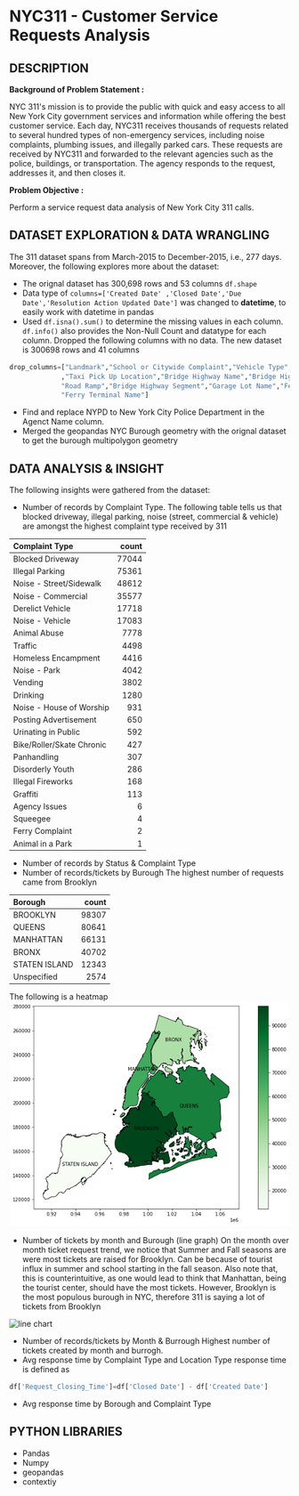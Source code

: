 # NYC311 - Customer Service Requests Analysis

## DESCRIPTION

**Background of Problem Statement :**

NYC 311's mission is to provide the public with quick and easy access to all New York City government services and information while offering the best customer service. Each day, NYC311 receives thousands of requests related to several hundred types of non-emergency services, including noise complaints, plumbing issues, and illegally parked cars. These requests are received by NYC311 and forwarded to the relevant agencies such as the police, buildings, or transportation. The agency responds to the request, addresses it, and then closes it.

**Problem Objective :**

Perform a service request data analysis of New York City 311 calls. 

## DATASET EXPLORATION & DATA WRANGLING 
The 311 dataset spans from March-2015 to December-2015, i.e., 277 days. Moreover, the following explores more about the dataset:
- The orignal dataset has 300,698 rows and 53 columns `df.shape`
- Data type of `columns=['Created Date' ,'Closed Date','Due Date','Resolution Action Updated Date']`  was changed to **datetime**, to easily work with datetime in pandas 
- Used `df.isna().sum()` to determine the missing values in each column. `df.info()` also provides the Non-Null Count and datatype for each column. Dropped the following columns with no data. The new dataset is 300698 rows and 41 columns
```Python
drop_columns=["Landmark","School or Citywide Complaint","Vehicle Type","Taxi Company Borough"
             ,"Taxi Pick Up Location","Bridge Highway Name","Bridge Highway Direction",
             "Road Ramp","Bridge Highway Segment","Garage Lot Name","Ferry Direction",
             "Ferry Terminal Name"]
```

- Find and replace NYPD to New York City Police Department in the Agenct Name column. 
- Merged the geopandas NYC Burough geometry with the orignal dataset to get the burough multipolygon geometry

## DATA ANALYSIS & INSIGHT
The following insights were gathered from the dataset:
- Number of records by Complaint Type. 
The following table tells us that blocked driveway, illegal parking, noise (street, commercial & vehicle) are amongst the highest complaint type received by 311  

 Complaint Type            |   count |
|:--------------------------|--------:|
| Blocked Driveway          |   77044 |
| Illegal Parking           |   75361 |
| Noise - Street/Sidewalk   |   48612 |
| Noise - Commercial        |   35577 |
| Derelict Vehicle          |   17718 |
| Noise - Vehicle           |   17083 |
| Animal Abuse              |    7778 |
| Traffic                   |    4498 |
| Homeless Encampment       |    4416 |
| Noise - Park              |    4042 |
| Vending                   |    3802 |
| Drinking                  |    1280 |
| Noise - House of Worship  |     931 |
| Posting Advertisement     |     650 |
| Urinating in Public       |     592 |
| Bike/Roller/Skate Chronic |     427 |
| Panhandling               |     307 |
| Disorderly Youth          |     286 |
| Illegal Fireworks         |     168 |
| Graffiti                  |     113 |
| Agency Issues             |       6 |
| Squeegee                  |       4 |
| Ferry Complaint           |       2 |
| Animal in a Park          |       1 |

- Number of records by Status & Complaint Type
- Number of records/tickets by Burough
The highest number of requests came from Brooklyn 

| Borough       |   count |
|:--------------|--------:|
| BROOKLYN      |   98307 |
| QUEENS        |   80641 |
| MANHATTAN     |   66131 |
| BRONX         |   40702 |
| STATEN ISLAND |   12343 |
| Unspecified   |    2574 |

The following is a heatmap
![heat map](figures/buroughs_complaint_count.png)

- Number of tickets by month and Burough (line graph)
On the month over month ticket request trend, we notice that Summer and Fall seasons are were most tickets are raised for Brooklyn. Can be because of tourist influx in summer and school starting in the fall season. Also note that, this is counterintuitive, as one would lead to think that Manhattan, being the tourist center, should have the most tickets. However, Brooklyn is the most populous burough in NYC, therefore 311 is saying a lot of tickets from Brooklyn

![line chart](figures/buroughs_monthlytrend_complaint.png)

- Number of records/tickets by Month & Burrough
Highest number of tickets created by month and burrogh.
- Avg response time by Complaint Type and  Location Type
response time is defined as 
```python
df['Request_Closing_Time']=df['Closed Date'] - df['Created Date']
```
- Avg response time by Borough and Complaint Type



## PYTHON LIBRARIES
- Pandas
- Numpy
- geopandas
- contextiy


